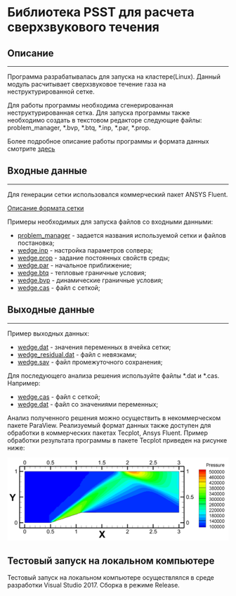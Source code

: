 # Библиотека PSST для расчета сверхзвукового течения

## Описание
- - - - - - - - - - - - -


Программа разрабатывалась для запуска на кластере(Linux). Данный модуль расчитывает сверхзвуковое течение газа на неструктурированной сетке. 

Для работы программы необходима сгенерированная неструктурированная сетка.  Для запуска программы также необходимо создать в текстовом редакторе следующие файлы: problem_manager, \*.bvp, \*.btq, \*.inp, \*.par, \*.prop. 

Более подробное описание работы программы и формата данных смотрите [здесь](Description.md)

## Входные данные

- - - - - - - - - - - - -

Для генерации сетки использовался коммерческий пакет ANSYS Fluent. 

[Описание формата сетки](https://www.afs.enea.it/project/neptunius/docs/fluent/html/ug/node1464.htm#format-grid)

Примеры необходимых для запуска файлов со входными данными: 

- [problem_manager](./problem_manager) - задается названия используемой сетки и файлов постановка;
- [wedge.inp](./wedge.inp) - настройка параметров солвера; 
- [wedge.prop](./wedge.prop) - задание постоянных свойств среды; 
- [wedge.par](./wedge.par) - начальное приближение; 
- [wedge.btq](./wedge.btq) - тепловые граничные условия;
- [wedge.bvp](./wedge.bvp) - динамические граничные условия;
- [wedge.cas](./wedge.cas) - файл с сеткой;

## Выходные данные

- - - - - - - - - - - - -

Пример выходных данных:

- [wedge.dat](./wedge.dat) - значения переменных в ячейка сетки;
- [wedge_residual.dat](./wedge_residual.dat) - файл с невязками;
- [wedge.sav](./wedge.sav) - файл промежуточного сохранения;

Для последующего анализа решения используйте файлы \*.dat и \*.cas. Например:

- [wedge.cas](./wedge.cas) - файл с сеткой;
- [wedge.dat](./wedge.dat) - файл со значениями переменных;

Анализ полученного решения можно осуществить в некоммерческом пакете ParaView. Реализуемый формат данных также доступен для обработки в коммерческих пакетах Tecplot, Ansys Fluent. Пример обработки результата программы в пакете Tecplot приведен на рисунке ниже:

![Caption](./images/Pressure2D.png "Поле давления")

## Тестовый запуск на локальном компьютере

Тестовый запуск на локальном компьютере осуществлялся в среде разработки Visual Studio 2017. Сборка в режиме Release.
